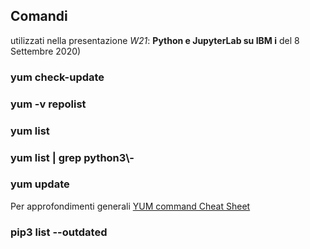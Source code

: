 ## Comandi 
utilizzati nella presentazione *W21*: **Python e JupyterLab su IBM i** del 8 Settembre 2020)

### yum check-update

### yum -v repolist

### yum list

### yum list | grep python3\\\-

### yum update

Per approfondimenti generali [YUM command Cheat Sheet](https://access.redhat.com/sites/default/files/attachments/rh_yum_cheatsheet_1214_jcs_print-1.pdf)

### pip3 list --outdated
